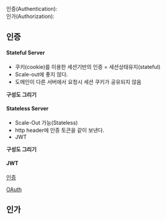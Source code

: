 인증(Authentication):   
인가(Authorization):   

## 인증
#### Stateful Server
- 쿠키(cookie)를 이용한 세션기반의 인증 = 세션상태유지(stateful)
- Scale-out에 좋지 않다.
- 도메인이 다른 서버에서 요청시 세션 쿠키가 공유되지 않음

**구성도 그리기**

#### Stateless Server
- Scale-Out 가능(Stateless)
- http header에 인증 토큰을 같이 보낸다.
- JWT

**구성도 그리기**

#### JWT

[인증](https://www.youtube.com/watch?v=y0xMXlOAfss)

[OAuth](https://www.youtube.com/watch?v=JZgD8aPkHSc)


## 인가

